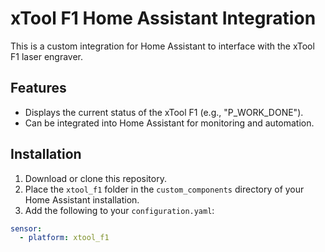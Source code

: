 # xTool F1 Home Assistant Integration

This is a custom integration for Home Assistant to interface with the xTool F1 laser engraver.

## Features
- Displays the current status of the xTool F1 (e.g., "P_WORK_DONE").
- Can be integrated into Home Assistant for monitoring and automation.

## Installation

1. Download or clone this repository.
2. Place the `xtool_f1` folder in the `custom_components` directory of your Home Assistant installation.
3. Add the following to your `configuration.yaml`:

```yaml
sensor:
  - platform: xtool_f1
